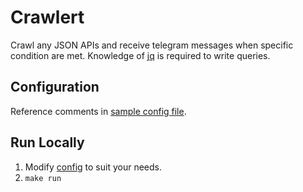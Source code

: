 # Crawlert

Crawl any JSON APIs and receive telegram messages when specific condition are
met.  Knowledge of [jq](https://jqlang.github.io/jq/) is required to write
queries.

## Configuration

Reference comments in [sample config file](config.yaml).

## Run Locally

1. Modify [config](config.yaml) to suit your needs.
2. `make run`
